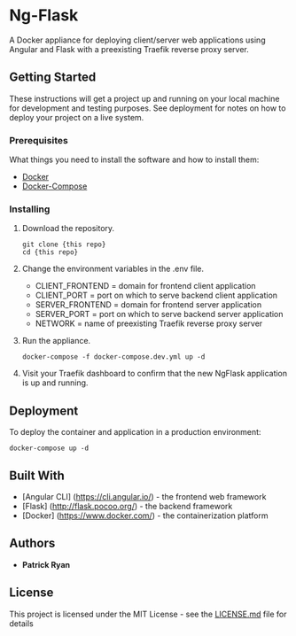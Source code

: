 # Ng-Flask

A Docker appliance for deploying client/server web applications using Angular and Flask 
with a preexisting Traefik reverse proxy server.

## Getting Started

These instructions will get a project up and running on your local
machine for development and testing purposes. See deployment for notes on how to deploy
your project on a live system.

### Prerequisites

What things you need to install the software and how to install them:

- <a href="https://docs.docker.com/engine/installation/">Docker</a>
- <a href="https://docs.docker.com/compose/install/">Docker-Compose</a>

### Installing

1. Download the repository.

    ```
    git clone {this repo}
    cd {this repo}
    ```

1. Change the environment variables in the .env file.

    - CLIENT_FRONTEND = domain for frontend client application
    - CLIENT_PORT = port on which to serve backend client application
    - SERVER_FRONTEND = domain for frontend server application 
    - SERVER_PORT = port on which to serve backend server application
    - NETWORK = name of preexisting Traefik reverse proxy server

1. Run the appliance.

    ```
    docker-compose -f docker-compose.dev.yml up -d
    ```

1. Visit your Traefik dashboard to confirm that the new NgFlask application is up and running.

## Deployment
To deploy the container and application in a production environment:

```
docker-compose up -d
```

## Built With

* [Angular CLI] (https://cli.angular.io/) - the frontend web framework
* [Flask] (http://flask.pocoo.org/) - the backend framework
* [Docker] (https://www.docker.com/) - the containerization platform

## Authors

* **Patrick Ryan**

## License

This project is licensed under the MIT License - see the [LICENSE.md](LICENSE.md) file for details
